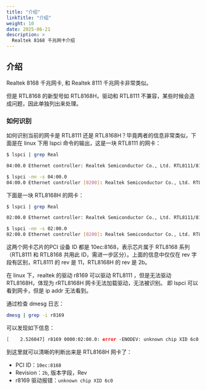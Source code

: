 ```yaml
---
title: "介绍"
linkTitle: "介绍"
weight: 10
date: 2025-06-21
description: >
  Realtek 8168 千兆网卡介绍
---
```


## 介绍

Realtek 8168 千兆网卡, 和 Realtek 8111 千兆网卡非常类似。

但是 RTL8168 的新型号如 RTL8168H，驱动和 RTL8111 不兼容，某些时候会造成问题，因此单独列出来处理。

### 如何识别

如何识别当前的网卡是 RTL8111 还是 RTL8168H？毕竟两者的信息非常类似，下面是在 linux 下用 lspci 命令的输出，这是一块 RTL8111 的网卡：

```bash
$ lspci | grep Real

04:00.0 Ethernet controller: Realtek Semiconductor Co., Ltd. RTL8111/8168/8411 PCI Express Gigabit Ethernet Controller (rev 11)

$ lspci -nn -s 04:00.0
04:00.0 Ethernet controller [0200]: Realtek Semiconductor Co., Ltd. RTL8111/8168/8411 PCI Express Gigabit Ethernet Controller [10ec:8168] (rev 11)
```

下面是一块 RTL8168H 的网卡：

```bash
$ lspci | grep Real

02:00.0 Ethernet controller: Realtek Semiconductor Co., Ltd. RTL8111/8168/8211/8411 PCI Express Gigabit Ethernet Controller (rev 2b)

$ lspci -nn -s 02:00.0
02:00.0 Ethernet controller [0200]: Realtek Semiconductor Co., Ltd. RTL8111/8168/8211/8411 PCI Express Gigabit Ethernet Controller [10ec:8168] (rev 2b)
```

这两个网卡芯片的PCI 设备 ID 都是 10ec:8168，表示芯片属于 RTL8168 系列（RTL8111 和 RTL8168 共用此 ID，需进一步区分）。上面的信息中仅仅在 rev 字段有区别，RTL8111 的 rev 是 11，RTL8168H 的 rev 是 2b。

在 linux 下，realtek 的驱动 r8169 可以驱动 RTL8111 ，但是无法驱动 RTL8168H，体现为 rRTL8168H 网卡无法加载驱动，无法被识别。 即 lspci 可以看到网卡，但是 ip addr 无法看到。

通过检查 dmesg 日志：

```bash
dmesg | grep -i r8169
```

可以发现如下信息：

```bash
[    2.526047] r8169 0000:02:00.0: error -ENODEV: unknown chip XID 6c0, contact r8169 maintainers (see MAINTAINERS file)
```

到这里就可以清晰的判断出来是 RTL8168H 网卡了：

- PCI ID：`10ec:8168`
- Revision：`2b`, 版本字段，Rev
- r8169 驱动报错：`unknown chip XID 6c0`

